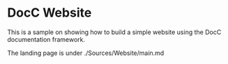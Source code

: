 #  DocC Website

This is a sample on showing how to build a simple website using the DocC documentation framework.

The landing page is under ./Sources/Website/main.md
